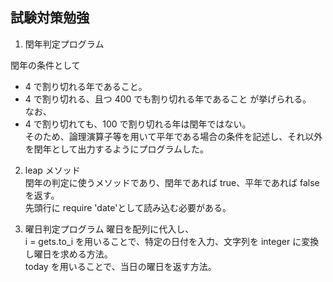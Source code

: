 ## 試験対策勉強

1. 閏年判定プログラム

閏年の条件として

- 4 で割り切れる年であること。
- 4 で割り切れる、且つ 400 でも割り切れる年であること
  が挙げられる。  
  なお、
- 4 で割り切れても、100 で割り切れる年は閏年ではない。  
  そのため、論理演算子等を用いて平年である場合の条件を記述し、それ以外を閏年として出力するようにプログラムした。

2. leap メソッド  
   閏年の判定に使うメソッドであり、閏年であれば true、平年であれば false を返す。  
   先頭行に require 'date'として読み込む必要がある。

3. 曜日判定プログラム
   曜日を配列に代入し、  
   i = gets.to_i を用いることで、特定の日付を入力、文字列を integer に変換し曜日を求める方法。  
   today を用いることで、当日の曜日を返す方法。
